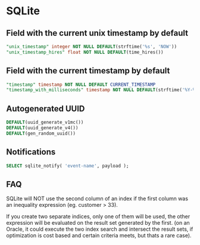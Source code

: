 # SQLite

## Field with the current unix timestamp by default

```sql
"unix_timestamp" integer NOT NULL DEFAULT(strftime('%s', 'NOW'))
"unix_timestamp_hires" float NOT NULL DEFAULT(time_hires())
```

## Field with the current timestamp by default

```sql
"timestamp" timestamp NOT NULL DEFAULT CURRENT_TIMESTAMP
"timestamp_with_milliseconds" timestamp NOT NULL DEFAULT(strftime('%Y-%m-%d %H:%M:%f', 'NOW'))
```

## Autogenerated UUID

```sql
DEFAULT(uuid_generate_v1mc())
DEFAULT(uuid_generate_v4())
DEFAULT(gen_random_uuid())
```

## Notifications

```sql
SELECT sqlite_notify( 'event-name', payload );
```

## FAQ

SQLite will NOT use the second column of an index if the first column was an inequality expression (eg. customer > 33).

If you create two separate indices, only one of them will be used, the other expression will be evaluated on the result set generated by the first. (on an Oracle, it could execute the two index search and intersect the result sets, if optimization is cost based and certain criteria meets, but thats a rare case).
